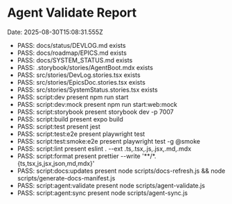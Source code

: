 # Agent Validate Report
Date: 2025-08-30T15:08:31.555Z

- PASS: docs/status/DEVLOG.md exists
- PASS: docs/roadmap/EPICS.md exists
- PASS: docs/SYSTEM_STATUS.md exists
- PASS: .storybook/stories/AgentBoot.mdx exists
- PASS: src/stories/DevLog.stories.tsx exists
- PASS: src/stories/EpicsDoc.stories.tsx exists
- PASS: src/stories/SystemStatus.stories.tsx exists
- PASS: script:dev present
    npm run start
- PASS: script:dev:mock present
    npm run start:web:mock
- PASS: script:storybook present
    storybook dev -p 7007
- PASS: script:build present
    expo build
- PASS: script:test present
    jest
- PASS: script:test:e2e present
    playwright test
- PASS: script:test:smoke:e2e present
    playwright test -g @smoke
- PASS: script:lint present
    eslint . --ext .ts,.tsx,.js,.jsx,.md,.mdx
- PASS: script:format present
    prettier --write '**/*.{ts,tsx,js,jsx,json,md,mdx}'
- PASS: script:docs:updates present
    node scripts/docs-refresh.js && node scripts/generate-docs-manifest.js
- PASS: script:agent:validate present
    node scripts/agent-validate.js
- PASS: script:agent:sync present
    node scripts/agent-sync.js
